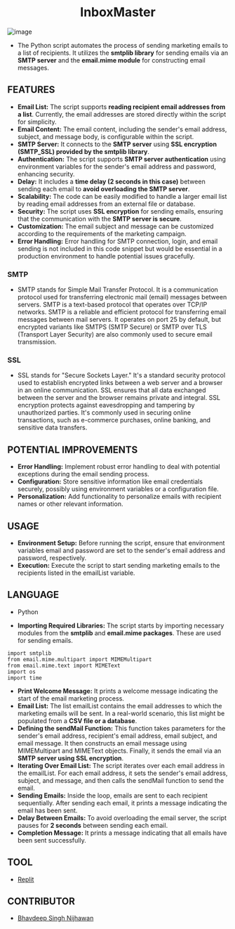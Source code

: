 <h1 align="center">InboxMaster</h1>

![image](https://github.com/BhavdeepSinghNijhawan/Email-Marketing-Bot/assets/143419096/8109b397-e5ed-4d81-9a08-89208fa3be61)

- The Python script automates the process of sending marketing emails to a list of recipients. It utilizes the **smtplib library** for sending emails via an **SMTP server** and the **email.mime module** for constructing email messages.

## FEATURES

- **Email List:** The script supports **reading recipient email addresses from a list**. Currently, the email addresses are stored directly within the script for simplicity.
- **Email Content:** The email content, including the sender's email address, subject, and message body, is configurable within the script.
- **SMTP Server:** It connects to the **SMTP server** using **SSL encryption (SMTP_SSL) provided by the smtplib library**.
- **Authentication:** The script supports **SMTP server authentication** using environment variables for the sender's email address and password, enhancing security.
- **Delay:** It includes a **time delay (2 seconds in this case)** between sending each email to **avoid overloading the SMTP server**.
- **Scalability:** The code can be easily modified to handle a larger email list by reading email addresses from an external file or database.
- **Security:** The script uses **SSL encryption** for sending emails, ensuring that the communication with the **SMTP server is secure**.
- **Customization:** The email subject and message can be customized according to the requirements of the marketing campaign.
- **Error Handling:** Error handling for SMTP connection, login, and email sending is not included in this code snippet but would be essential in a production environment to handle potential issues gracefully.

### SMTP

- SMTP stands for Simple Mail Transfer Protocol. It is a communication protocol used for transferring electronic mail (email) messages between servers. SMTP is a text-based protocol that operates over TCP/IP networks. SMTP is a reliable and efficient protocol for transferring email messages between mail servers. It operates on port 25 by default, but encrypted variants like SMTPS (SMTP Secure) or SMTP over TLS (Transport Layer Security) are also commonly used to secure email transmission.

### SSL

- SSL stands for "Secure Sockets Layer." It's a standard security protocol used to establish encrypted links between a web server and a browser in an online communication. SSL ensures that all data exchanged between the server and the browser remains private and integral. SSL encryption protects against eavesdropping and tampering by unauthorized parties. It's commonly used in securing online transactions, such as e-commerce purchases, online banking, and sensitive data transfers.

## POTENTIAL IMPROVEMENTS

- **Error Handling:** Implement robust error handling to deal with potential exceptions during the email sending process.
- **Configuration:** Store sensitive information like email credentials securely, possibly using environment variables or a configuration file.
- **Personalization:** Add functionality to personalize emails with recipient names or other relevant information.

## USAGE

- **Environment Setup:** Before running the script, ensure that environment variables email and password are set to the sender's email address and password, respectively.
- **Execution:** Execute the script to start sending marketing emails to the recipients listed in the emailList variable.

## LANGUAGE

- Python

- **Importing Required Libraries:** The script starts by importing necessary modules from the **smtplib** and **email.mime packages**. These are used for sending emails.
```
import smtplib
from email.mime.multipart import MIMEMultipart
from email.mime.text import MIMEText
import os
import time
```
- **Print Welcome Message:** It prints a welcome message indicating the start of the email marketing process.
- **Email List:** The list emailList contains the email addresses to which the marketing emails will be sent. In a real-world scenario, this list might be populated from a **CSV file or a database**.
- **Defining the sendMail Function:** This function takes parameters for the sender's email address, recipient's email address, email subject, and email message. It then constructs an email message using MIMEMultipart and MIMEText objects. Finally, it sends the email via an **SMTP server using SSL encryption**.
- **Iterating Over Email List:** The script iterates over each email address in the emailList. For each email address, it sets the sender's email address, subject, and message, and then calls the sendMail function to send the email.
- **Sending Emails:** Inside the loop, emails are sent to each recipient sequentially. After sending each email, it prints a message indicating the email has been sent.
- **Delay Between Emails:** To avoid overloading the email server, the script pauses for **2 seconds** between sending each email.
- **Completion Message:** It prints a message indicating that all emails have been sent successfully.

## TOOL

- [Replit](https://replit.com/)

## CONTRIBUTOR

- [Bhavdeep Singh Nijhawan](https://www.linkedin.com/in/bhavdeep-singh-nijhawan-739634280)
